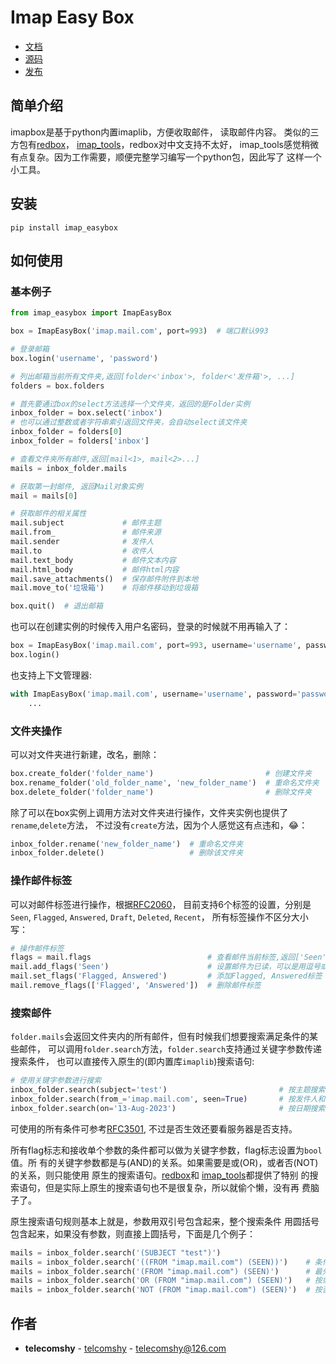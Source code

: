 # Imap Easy Box

- [文档](https://imap-easybox.readthedocs.io)
- [源码](https://github.com/telecomshy/imap-easybox)
- [发布](https://pypi.org/project/imap-easybox/)

## 简单介绍
imapbox是基于python内置imaplib，方便收取邮件，
读取邮件内容。 类似的三方包有[redbox](https://github.com/Miksus/red-box)，
[imap_tools](https://github.com/ikvk/imap_tools)，redbox对中文支持不太好，
imap_tools感觉稍微有点复杂。因为工作需要，顺便完整学习编写一个python包，因此写了
这样一个小工具。

## 安装

```shell
pip install imap_easybox
```

## 如何使用

### 基本例子

```python
from imap_easybox import ImapEasyBox

box = ImapEasyBox('imap.mail.com', port=993)  # 端口默认993

# 登录邮箱
box.login('username', 'password')

# 列出邮箱当前所有文件夹,返回[folder<'inbox'>, folder<'发件箱'>, ...]
folders = box.folders

# 首先要通过box的select方法选择一个文件夹，返回的是Folder实例
inbox_folder = box.select('inbox')
# 也可以通过整数或者字符串索引返回文件夹，会自动select该文件夹
inbox_folder = folders[0]
inbox_folder = folders['inbox']

# 查看文件夹所有邮件,返回[mail<1>, mail<2>...]
mails = inbox_folder.mails

# 获取第一封邮件, 返回Mail对象实例
mail = mails[0]

# 获取邮件的相关属性
mail.subject             # 邮件主题
mail.from_               # 邮件来源
mail.sender              # 发件人
mail.to                  # 收件人
mail.text_body           # 邮件文本内容
mail.html_body           # 邮件html内容
mail.save_attachments()  # 保存邮件附件到本地
mail.move_to('垃圾箱')    # 将邮件移动到垃圾箱

box.quit()  # 退出邮箱
```
也可以在创建实例的时候传入用户名密码，登录的时候就不用再输入了：
```python
box = ImapEasyBox('imap.mail.com', port=993, username='username', password='password')
box.login()
```
也支持上下文管理器:
```python
with ImapEasyBox('imap.mail.com', username='username', password='password') as box:
    ...
```

### 文件夹操作

可以对文件夹进行新建，改名，删除：
```python
box.create_folder('folder_name')                         # 创建文件夹
box.rename_folder('old_folder_name', 'new_folder_name')  # 重命名文件夹
box.delete_folder('folder_name')                         # 删除文件夹
```
除了可以在box实例上调用方法对文件夹进行操作，文件夹实例也提供了`rename`,`delete`方法，
不过没有`create`方法，因为个人感觉这有点违和，😂：
```python
inbox_folder.rename('new_folder_name')  # 重命名文件夹
inbox_folder.delete()                   # 删除该文件夹
```

### 操作邮件标签

可以对邮件标签进行操作，根据[RFC2060](https://datatracker.ietf.org/doc/html/rfc2060.html#section-6.4.4)，
目前支持6个标签的设置，分别是`Seen`, `Flagged`, `Answered`, `Draft`, `Deleted`, `Recent`，
所有标签操作不区分大小写：
```python
# 操作邮件标签
flags = mail.flags                          # 查看邮件当前标签,返回['Seen', 'Flagged', 'Answered', 'Draft', 'Deleted']
mail.add_flags('Seen')                      # 设置邮件为已读，可以是用逗号或者空格分隔的多个标签组成的字符串，也可以是列表
mail.set_flags('Flagged, Answered')         # 添加Flagged, Answered标签
mail.remove_flags(['Flagged', 'Answered'])  # 删除邮件标签
```

### 搜索邮件

`folder.mails`会返回文件夹内的所有邮件，但有时候我们想要搜索满足条件的某些邮件，
可以调用`folder.search`方法，`folder.search`支持通过关键字参数传递搜索条件，
也可以直接传入原生的(即内置库`imaplib`)搜索语句:
```python
# 使用关键字参数进行搜索
inbox_folder.search(subject='test')                         # 按主题搜索
inbox_folder.search(from_='imap.mail.com', seen=True)       # 按发件人和邮件标志搜索，from条件比较特殊，因为和python关键字冲突，所以后面要加一个下划线
inbox_folder.search(on='13-Aug-2023')                       # 按日期搜索，注意日期需要按照%d-%b-%Y的格式
```
可使用的所有条件可参考[RFC3501](https://www.rfc-editor.org/rfc/rfc3501#section-6.4.4),
不过是否生效还要看服务器是否支持。

所有flag标志和接收单个参数的条件都可以做为关键字参数，flag标志设置为`bool`值。所
有的关键字参数都是与(AND)的关系。如果需要是或(OR)，或者否(NOT)的关系，则只能使用
原生的搜索语句。[redbox](https://github.com/Miksus/red-box)和
[imap_tools](https://github.com/ikvk/imap_tools)都提供了特别
的搜索语句，但是实际上原生的搜索语句也不是很复杂，所以就偷个懒，没有再
费脑子了。

原生搜索语句规则基本上就是，参数用双引号包含起来，整个搜索条件
用圆括号包含起来，如果没有参数，则直接上圆括号，下面是几个例子：
```python
mails = inbox_folder.search('(SUBJECT "test")')
mails = inbox_folder.search('((FROM "imap.mail.com") (SEEN))')    # 条件之间是与的关系
mails = inbox_folder.search('(FROM "imap.mail.com") (SEEN)')      # 最外层的圆括号可要可不要
mails = inbox_folder.search('OR (FROM "imap.mail.com") (SEEN)')   # 按或的关系进行搜索
mails = inbox_folder.search('NOT (FROM "imap.mail.com") (SEEN)')  # 按否的关系进行搜索
```

## 作者

* **telecomshy** - [telcomshy](https://github.com/telecomshy) - telecomshy@126.com